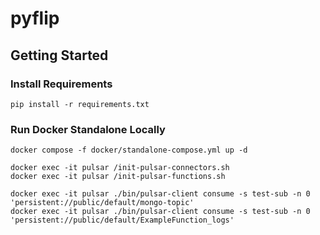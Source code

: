 # pyflip

## Getting Started
### Install Requirements
```shell
pip install -r requirements.txt
```

### Run Docker Standalone Locally
```shell
docker compose -f docker/standalone-compose.yml up -d

docker exec -it pulsar /init-pulsar-connectors.sh
docker exec -it pulsar /init-pulsar-functions.sh

docker exec -it pulsar ./bin/pulsar-client consume -s test-sub -n 0 'persistent://public/default/mongo-topic'
docker exec -it pulsar ./bin/pulsar-client consume -s test-sub -n 0 'persistent://public/default/ExampleFunction_logs'

```

